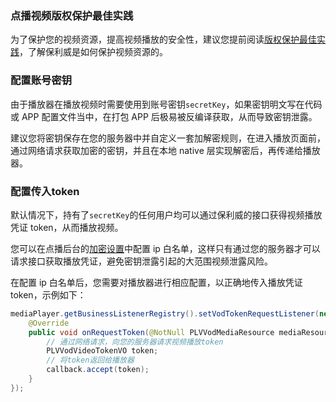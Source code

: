 ### 点播视频版权保护最佳实践

为了保护您的视频资源，提高视频播放的安全性，建议您提前阅读[版权保护最佳实践](https://help.polyv.net/index.html#/vod/product/security_best_demo)，了解保利威是如何保护视频资源的。

### 配置账号密钥

由于播放器在播放视频时需要使用到账号密钥`secretKey`，如果密钥明文写在代码或 APP 配置文件当中，在打包 APP 后极易被反编译获取，从而导致密钥泄露。

建议您将密钥保存在您的服务器中并自定义一套加解密规则，在进入播放页面前，通过网络请求获取加密的密钥，并且在本地 native 层实现解密后，再传递给播放器。

### 配置传入token

默认情况下，持有了`secretKey`的任何用户均可以通过保利威的接口获得视频播放凭证 token，从而播放视频。

您可以在点播后台的[加密设置](https://my.polyv.net/secure/setting/playsafe)中配置 ip 白名单，这样只有通过您的服务器才可以请求接口获取播放凭证，避免密钥泄露引起的大范围视频泄露风险。

在配置 ip 白名单后，您需要对播放器进行相应配置，以正确地传入播放凭证 token，示例如下：

```java
mediaPlayer.getBusinessListenerRegistry().setVodTokenRequestListener(new IPLVVodMediaTokenRequestListener() {
    @Override
    public void onRequestToken(@NotNull PLVVodMediaResource mediaResource, @NotNull PLVSugarUtil.Consumer<PLVVodVideoTokenVO> callback) {
        // 通过网络请求，向您的服务器请求视频播放token
        PLVVodVideoTokenVO token;
        // 将token返回给播放器
        callback.accept(token);
    }
});
```